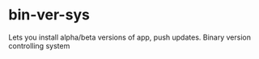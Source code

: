 bin-ver-sys
===========

Lets you install alpha/beta versions of app, push updates. Binary version controlling system